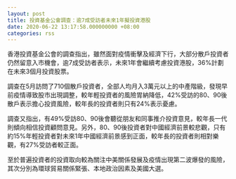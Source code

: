 ```yaml
---
layout: post
title: 投資基金公會調查：逾7成受訪者未來1年擬投資港股
date: 2020-06-22 13:17:58.000000000 +08:00
categories: rss
---
```


香港投資基金公會的調查指出，雖然面對疫情衝擊及經濟下行，大部分散戶投資者仍然留意入市機會，逾7成受訪者表示，未來1年會繼續考慮投資港股，36%計劃在未來3個月投資股票。

調查在5月訪問了710個散戶投資者，全部人均月入3萬元以上的中產階級，發現早前疫情導致股市出現調整，較年輕投資者的風險胃納降低，42%受訪的80、90後散戶表示擔心投資風險，較年長的投資者則只有24%表示憂慮。

調查又指出，有49%受訪80、90後會聽從朋友和同事推介投資意見，較年長一代則傾向相信投資顧問意見。另外，80、90後投資者對中國經濟前景較悲觀，只有約15%年輕投資者對未來1年中國經濟前景感到正面，較年長的投資者則相對樂觀，有27%受訪者較正面。

至於普遍投資者的投資取向較為關注中美關係發展及疫情出現第二波爆發的風險，其次分別為環球貿易關係緊張、本地政治因素及美國大選。
